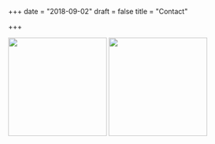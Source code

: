 +++
date = "2018-09-02"
draft = false
title = "Contact"

+++


<img src="/img/weixin.jpeg" width="200px">  
<img src="/img/qq.jpeg" width="200px">

